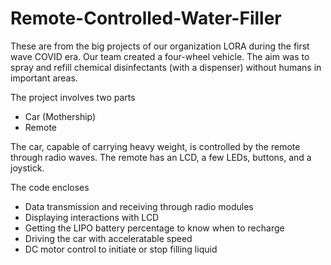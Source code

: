 # Remote-Controlled-Water-Filler
These are from the big projects of our organization LORA during the first wave COVID era. Our team created a four-wheel vehicle. The aim was to spray and refill chemical disinfectants (with a dispenser) without humans in important areas.

The project involves two parts
- Car (Mothership)
- Remote

The car, capable of carrying heavy weight, is controlled by the remote through radio waves. The remote has an LCD, a few LEDs, buttons, and a joystick.

The code encloses 
- Data transmission and receiving through radio modules
- Displaying interactions with LCD
- Getting the LIPO battery percentage to know when to recharge
- Driving the car with acceleratable speed
- DC motor control to initiate or stop filling liquid
